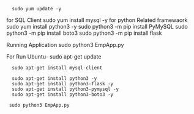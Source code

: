       sudo yum update -y

for SQL Client
      sudo yum install mysql -y
for python Related framewaork
  sudo yum install python3 -y
  sudo python3 -m pip install PyMySQL
  sudo python3 -m pip install boto3
  sudo python3 -m pip install flask

Running Application
       sudo python3 EmpApp.py

For Run Ubuntu-
      sudo apt-get update

      sudo apt-get install mysql-client

      sudo apt-get install python3 -y
      sudo apt-get install python3-flask -y
      sudo apt-get install python3-pymysql -y 
      sudo apt-get install python3-boto3 -y

     sudo python3 EmpApp.py
